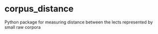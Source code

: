 # corpus_distance
Python package for measuring distance between the lects represented by small raw corpora

